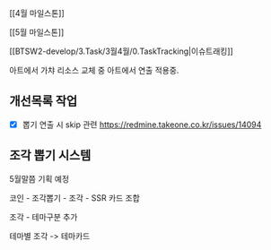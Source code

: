 
[[4월 마일스톤]]

[[5월 마일스톤]]


[[BTSW2-develop/3.Task/3월4월/0.TaskTracking|이슈트래킹]] 



아트에서 가챠 리소스 교체 중
아트에서 연출 적용중. 

## 개선목록 작업
- [x] 뽑기 연출 시 skip 관련 https://redmine.takeone.co.kr/issues/14094



## 조각 뽑기 시스템 
5월말쯤 기획 예정

코인 - 조각뽑기 - 조각 - SSR 카드 조합

조각 - 테마구분 추가

테마별 조각 -> 테마카드

